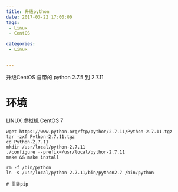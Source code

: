 ```yaml
---
title: 升级python
date: 2017-03-22 17:00:00
tags:
 - Linux
 - CentOS

categories:
 - Linux


---
```


升级CentOS 自带的 python 2.7.5 到 2.7.11

<!-- MORE -->
# 环境
LINUX 虚拟机
CentOS 7

```
wget https://www.python.org/ftp/python/2.7.11/Python-2.7.11.tgz
tar -zxf Python-2.7.11.tgz
cd Python-2.7.11
mkdir /usr/local/python-2.7.11
./configure --prefix=/usr/local/python-2.7.11
make && make install

rm -f /bin/python
ln -s /usr/local/python-2.7.11/bin/python2.7 /bin/python

# 重装pip

```
